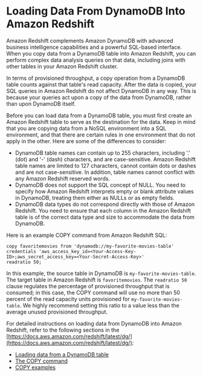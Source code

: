 # Loading Data From DynamoDB Into Amazon Redshift<a name="RedshiftforDynamoDB"></a>



Amazon Redshift complements Amazon DynamoDB with advanced business intelligence capabilities and a powerful SQL\-based interface\. When you copy data from a DynamoDB table into Amazon Redshift, you can perform complex data analysis queries on that data, including joins with other tables in your Amazon Redshift cluster\.

In terms of provisioned throughput, a copy operation from a DynamoDB table counts against that table's read capacity\. After the data is copied, your SQL queries in Amazon Redshift do not affect DynamoDB in any way\. This is because your queries act upon a copy of the data from DynamoDB, rather than upon DynamoDB itself\.

Before you can load data from a DynamoDB table, you must first create an Amazon Redshift table to serve as the destination for the data\. Keep in mind that you are copying data from a NoSQL environment into a SQL environment, and that there are certain rules in one environment that do not apply in the other\. Here are some of the differences to consider:
+ DynamoDB table names can contain up to 255 characters, including '\.' \(dot\) and '\-' \(dash\) characters, and are case\-sensitive\. Amazon Redshift table names are limited to 127 characters, cannot contain dots or dashes and are not case\-sensitive\. In addition, table names cannot conflict with any Amazon Redshift reserved words\.
+ DynamoDB does not support the SQL concept of NULL\. You need to specify how Amazon Redshift interprets empty or blank attribute values in DynamoDB, treating them either as NULLs or as empty fields\.
+ DynamoDB data types do not correspond directly with those of Amazon Redshift\. You need to ensure that each column in the Amazon Redshift table is of the correct data type and size to accommodate the data from DynamoDB\.

Here is an example COPY command from Amazon Redshift SQL:

```
copy favoritemovies from 'dynamodb://my-favorite-movies-table'
credentials 'aws_access_key_id=<Your-Access-Key-ID>;aws_secret_access_key=<Your-Secret-Access-Key>'
readratio 50;
```

In this example, the source table in DynamoDB is `my-favorite-movies-table`\. The target table in Amazon Redshift is `favoritemovies`\. The `readratio 50` clause regulates the percentage of provisioned throughput that is consumed; in this case, the COPY command will use no more than 50 percent of the read capacity units provisioned for `my-favorite-movies-table`\. We highly recommend setting this ratio to a value less than the average unused provisioned throughput\.

For detailed instructions on loading data from DynamoDB into Amazon Redshift, refer to the following sections in the [https://docs.aws.amazon.com/redshift/latest/dg/](https://docs.aws.amazon.com/redshift/latest/dg/):
+ [Loading data from a DynamoDB table](https://docs.aws.amazon.com/redshift/latest/dg/t_Loading-data-from-dynamodb.html)
+ [The COPY command](https://docs.aws.amazon.com/redshift/latest/dg/r_COPY.html)
+ [COPY examples](https://docs.aws.amazon.com/redshift/latest/dg/r_COPY_command_examples.html)